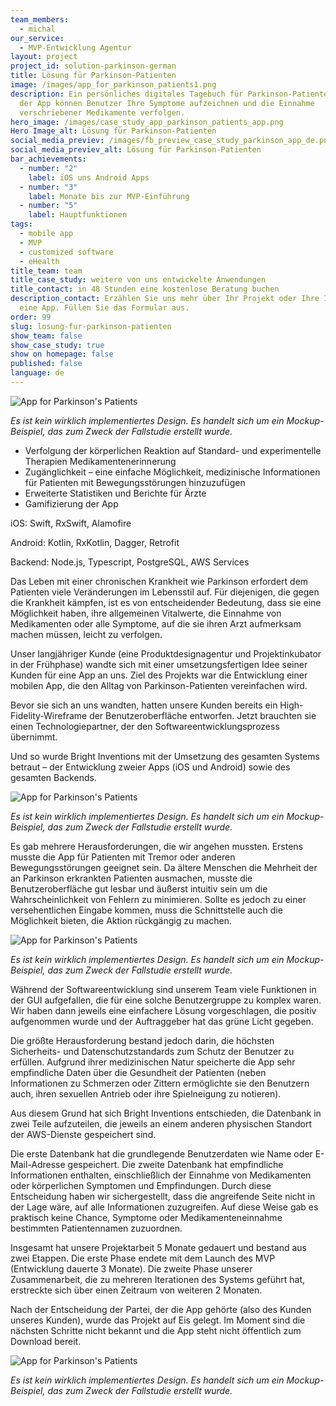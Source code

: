 ```yaml
---
team_members:
  - michal
our_service:
  - MVP-Entwicklung Agentur
layout: project
project_id: solution-parkinson-german
title: Lösung für Parkinson-Patienten
image: /images/app_for_parkinson_patients1.png
description: Ein persönliches digitales Tagebuch für Parkinson-Patienten. Mit
  der App können Benutzer Ihre Symptome aufzeichnen und die Einnahme
  verschriebener Medikamente verfolgen.
hero_image: /images/case_study_app_parkinson_patients_app.png
Hero Image_alt: Lösung für Parkinson-Patienten
social_media_previev: /images/fb_preview_case_study_parkinson_app_de.png
social_media_previev_alt: Lösung für Parkinson-Patienten
bar_achievements:
  - number: "2"
    label: iOS uns Android Apps
  - number: "3"
    label: Monate bis zur MVP-Einführung
  - number: "5"
    label: Hauptfunktionen
tags:
  - mobile app
  - MVP
  - customized software
  - eHealth
title_team: team
title_case_study: weitere von uns entwickelte Anwendungen
title_contact: in 48 Stunden eine kostenlose Beratung buchen
description_contact: Erzählen Sie uns mehr über Ihr Projekt oder Ihre Idee für
  eine App. Füllen Sie das Formular aus.
order: 99
slug: losung-fur-parkinson-patienten
show_team: false
show_case_study: true
show on homepage: false
published: false
language: de
---
```

![App for Parkinson's Patients](../../static/images/app_for_parkinson_patients2.png "")

*Es ist kein wirklich implementiertes Design. Es handelt sich um ein Mockup-Beispiel, das zum Zweck der Fallstudie erstellt wurde.*

<TitleWithIcon sectionTitle='von Bright Inventions entwickelte Hauptfunktionen:' titleIcon='/images/main_features_icon.png' titleIconAlt='features' />

* Verfolgung der körperlichen Reaktion auf Standard- und experimentelle Therapien
  Medikamentenerinnerung
* Zugänglichkeit – eine einfache Möglichkeit, medizinische Informationen für Patienten mit Bewegungsstörungen hinzuzufügen
* Erweiterte Statistiken und Berichte für Ärzte
* Gamifizierung der App

<TitleWithIcon sectionTitle='fähigkeiten' titleIcon='/images/skills.svg' titleIconAlt='fähigkeiten' />

<Gallery images='[{"src":"/images/swift.png","alt":"Swift"},{"src":"/images/kotlin.png","alt":"Kotlin"},{"src":"/images/node.png","alt":"Node.js"},{"src":"/images/new_typescript_logo_stack.png","alt":"TypeScript"},{"src":"/images/postgresql_logo_stack.png","alt":"PostgreSQL"},{"src":"/images/aws.png","alt":"AWS"}]' />

iOS: Swift, RxSwift, Alamofire

Android: Kotlin, RxKotlin, Dagger, Retrofit

Backend: Node.js, Typescript, PostgreSQL, AWS Services

<TitleWithIcon sectionTitle='über die App für Parkinson-Patienten' titleIcon='/images/three_flags.svg' titleIconAlt='über die App für Parkinson-Patienten' />

Das Leben mit einer chronischen Krankheit wie Parkinson erfordert dem Patienten viele Veränderungen im Lebensstil auf. Für diejenigen, die gegen die Krankheit kämpfen, ist es von entscheidender Bedeutung, dass sie eine Möglichkeit haben, ihre allgemeinen Vitalwerte, die Einnahme von Medikamenten oder alle Symptome, auf die sie ihren Arzt aufmerksam machen müssen, leicht zu verfolgen.

<TitleWithIcon sectionTitle='ziel' titleIcon='/images/goal_title_section.png' titleIconAlt='ziel' />

Unser langjähriger Kunde (eine Produktdesignagentur und Projektinkubator in der Frühphase) wandte sich mit einer umsetzungsfertigen Idee seiner Kunden für eine App an uns. Ziel des Projekts war die Entwicklung einer mobilen App, die den Alltag von Parkinson-Patienten vereinfachen wird.

Bevor sie sich an uns wandten, hatten unsere Kunden bereits ein High-Fidelity-Wireframe der Benutzeroberfläche entworfen. Jetzt brauchten sie einen Technologiepartner, der den Softwareentwicklungsprozess übernimmt.

Und so wurde Bright Inventions mit der Umsetzung des gesamten Systems betraut – der Entwicklung zweier Apps (iOS und Android) sowie des gesamten Backends.

![App for Parkinson's Patients](../../static/images/app_for_parkinson_patients3.png "")

*Es ist kein wirklich implementiertes Design. Es handelt sich um ein Mockup-Beispiel, das zum Zweck der Fallstudie erstellt wurde.*

<TitleWithIcon sectionTitle='ablauf der App-Entwicklung' titleIcon='/images/gearwheel.svg' titleIconAlt='ablauf der App-Entwicklung' />

Es gab mehrere Herausforderungen, die wir angehen mussten. Erstens musste die App für Patienten mit Tremor oder anderen Bewegungsstörungen geeignet sein. Da ältere Menschen die Mehrheit der an Parkinson erkrankten Patienten ausmachen, musste die Benutzeroberfläche gut lesbar und äußerst intuitiv sein um die Wahrscheinlichkeit von Fehlern zu minimieren. Sollte es jedoch zu einer versehentlichen Eingabe kommen, muss die Schnittstelle auch die Möglichkeit bieten, die Aktion rückgängig zu machen.

![App for Parkinson's Patients](../../static/images/app_for_parkinson_patients1.png "")

*Es ist kein wirklich implementiertes Design. Es handelt sich um ein Mockup-Beispiel, das zum Zweck der Fallstudie erstellt wurde.*

Während der Softwareentwicklung sind unserem Team viele Funktionen in der GUI aufgefallen, die für eine solche Benutzergruppe zu komplex waren. Wir haben dann jeweils eine einfachere Lösung vorgeschlagen, die positiv aufgenommen wurde und der Auftraggeber hat das grüne Licht gegeben.

Die größte Herausforderung bestand jedoch darin, die höchsten Sicherheits- und Datenschutzstandards zum Schutz der Benutzer zu erfüllen. Aufgrund ihrer medizinischen Natur speicherte die App sehr empfindliche Daten über die Gesundheit der Patienten (neben Informationen zu Schmerzen oder Zittern ermöglichte sie den Benutzern auch, ihren sexuellen Antrieb oder ihre Spielneigung zu notieren).

Aus diesem Grund hat sich Bright Inventions entschieden, die Datenbank in zwei Teile aufzuteilen, die jeweils an einem anderen physischen Standort der AWS-Dienste gespeichert sind.

Die erste Datenbank hat die grundlegende Benutzerdaten wie Name oder E-Mail-Adresse gespeichert. Die zweite Datenbank hat empfindliche Informationen enthalten, einschließlich der Einnahme von Medikamenten oder körperlichen Symptomen und Empfindungen. Durch diese Entscheidung haben wir sichergestellt, dass die angreifende Seite nicht in der Lage wäre, auf alle Informationen zuzugreifen. Auf diese Weise gab es praktisch keine Chance, Symptome oder Medikamenteneinnahme bestimmten Patientennamen zuzuordnen.

<TitleWithIcon sectionTitle='ergebnis der Zusammenarbeit' titleIcon='/images/results_icon_title_small.png' titleIconAlt='ergebnis der Zusammenarbeit' />

Insgesamt hat unsere Projektarbeit 5 Monate gedauert und bestand aus zwei Etappen. Die erste Phase endete mit dem Launch des MVP (Entwicklung dauerte 3 Monate). Die zweite Phase unserer Zusammenarbeit, die zu mehreren Iterationen des Systems geführt hat, erstreckte sich über einen Zeitraum von weiteren 2 Monaten.

Nach der Entscheidung der Partei, der die App gehörte (also des Kunden unseres Kunden), wurde das Projekt auf Eis gelegt. Im Moment sind die nächsten Schritte nicht bekannt und die App steht nicht öffentlich zum Download bereit.

![App for Parkinson's Patients](../../static/images/app_for_parkinson_patients4.png "")

*Es ist kein wirklich implementiertes Design. Es handelt sich um ein Mockup-Beispiel, das zum Zweck der Fallstudie erstellt wurde.*
